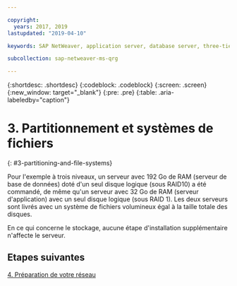 ```yaml
---

copyright:
  years: 2017, 2019
lastupdated: "2019-04-10"

keywords: SAP NetWeaver, application server, database server, three-tier

subcollection: sap-netweaver-ms-qrg

---
```


{:shortdesc: .shortdesc}
{:codeblock: .codeblock}
{:screen: .screen}
{:new_window: target="_blank"}
{:pre: .pre}
{:table: .aria-labeledby="caption"}

# 3. Partitionnement et systèmes de fichiers
{: #3-partitioning-and-file-systems}

Pour l'exemple à trois niveaux, un serveur avec 192 Go de RAM (serveur de base de données) doté d'un seul disque logique (sous RAID10) a été commandé, de même qu'un serveur avec 32 Go de RAM (serveur d'application) avec un seul disque logique (sous RAID 1). Les deux serveurs sont livrés avec un système de fichiers volumineux égal à la taille totale des disques.

En ce qui concerne le stockage, aucune étape d'installation supplémentaire n'affecte le serveur.

## Etapes suivantes

[4. Préparation de votre réseau](/docs/infrastructure/sap-netweaver-ms-qrg?topic=sap-netweaver-ms-qrg-network)
